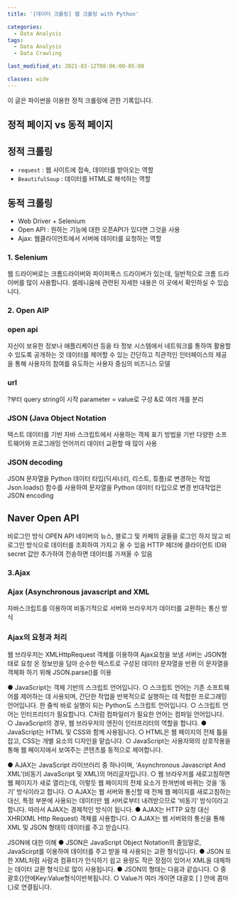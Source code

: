 ```yaml
---
title: '[데이터 크롤링] 웹 크롤링 with Python'

categories:
  - Data Analysis
tags:
  - Data Analysis
  - Data Crawling

last_modified_at: 2021-03-12T08:06:00-05:00

classes: wide
---
```


이 글은 파이썬을 이용한 정적 크롤링에 관한 기록입니다.


## 정적 페이지 vs 동적 페이지

## 정적 크롤링
- `request` : 웹 사이트에 접속, 데이터를 받아오는 역할
- `BeautifulSoup` : 데이터를 HTML로 해석하는 역할

## 동적 크롤링
- Web Driver + Selenium
- Open API : 원하는 기능에 대한 오픈API가 있다면 그것을 사용
- Ajax: 웹클라이언트에서 서버에 데이터를 요청하는 역할

### 1. Selenium
웹 드라이버로는 크롬드라이버와 파이퍼폭스 드라이버가 있는데, 일반적으로 크롬 드라이버를 많이 사용합니다.
셀레니움에 관련된 자세한 내용은 이 곳에서 확인하실 수 있습니다.

### 2. Open AIP
### open api
자신이 보유한 정보나 애플리케이션 등을 타 정보 시스템에서 네트워크를 통하여 활용할 수 있도록 공개하는 것
데이터를 제어할 수 있는 간단하고 직관적인 인터페이스의 제공을 통해 사용자의 참여를 유도하는 사용자 중심의 비즈니스 모델
### url
?부터 query string이 시작
parameter = value로 구성
&로 여러 개를 분리
### JSON (Java Object Notation
텍스트 데이터를 기반
자바 스크립트에서 사용하는 객체 표기 방법을 기반
다양한 소프트웨어와 프로그래밍 언어끼리 데이터 교환할 때 많이 사용
### JSON decoding
JSON 문자열을 Python 데이터 타입(딕셔너리, 리스트, 튜플)로 변경하는 작업
Json.loads() 함수를 사용하여 문자열을 Python 데이터 타입으로 변경
반대작업은 JSON encoding

## Naver Open API
비로그인 방식 OPEN API
네이버의 뉴스, 블로그 및 카페의 글들을 로그인 하지 않고 비로그인 방식으로 데이터를 조회하여 가지고 올 수 있음
HTTP 헤더에 클라이언트 ID와 secret 값만 추가하여 전송하면 데이터를 가져올 수 있음


### 3.Ajax

### Ajax (Asynchronous javascript and XML
자바스크립트를 이용하여 비동기적으로 서버와 브라우저가 데이터를 교환하는 통신 방식

### Ajax의 요청과 처리
웹 브라우저는 XMLHttpRequest 객체를 이용하여 Ajax요청을 보냄
서버는 JSON형태로 요청 온 정보만을 담아 순수한 텍스트로 구성된 데이터 문자열을 반환
이 문자열을 객체화 하기 위해 JSON.parse()를 이용




● JavaScript는 객체 기반의 스크립트 언어입니다.
○ 스크립트 언어는 기존 소프트웨어를 제어하는 데 사용되며, 간단한 작업을 반복적으로 실행하는 데
적합한 프로그래밍 언어입니다. 한 줄씩 바로 실행이 되는 Python도 스크립트 언어입니다.
○ 스크립트 언어는 인터프리터가 필요합니다. C처럼 컴파일러가 필요한 언어는 컴파일 언어입니다.
○ JavaScript의 경우, 웹 브라우저의 엔진이 인터프리터의 역할을 합니다.
● JavaScript는 HTML 및 CSS와 함께 사용됩니다.
○ HTML은 웹 페이지의 전체 틀을 잡고, CSS는 개별 요소의 디자인을 맡습니다.
○ JavaScript는 사용자와의 상호작용을 통해 웹 페이지에서 보여주는 콘텐츠를 동적으로 제어합니다.



● AJAX는 JavaScript 라이브러리 중 하나이며, ‘Asynchronous Javascript And XML’(비동기 JavaScript 및 XML)의 머리글자입니다.
○ 웹 브라우저를 새로고침하면 웹 페이지가 새로 열리는데, 이렇듯 웹 페이지의 전체 요소가 한꺼번에 바뀌는 것을 ‘동기’ 방식이라고 합니다.
○ AJAX는 웹 서버와 통신할 때 전체 웹 페이지를 새로고침하는 대신, 특정 부분에 사용되는 데이터만 웹 서버로부터 내려받으므로 ‘비동기’ 방식이라고 합니다. 따라서 AJAX는 경제적인 방식이 됩니다.
● AJAX는 HTTP 요청 대신 XHR(XML Http Request) 객체를 사용합니다.
○ AJAX는 웹 서버와의 통신을 통해 XML 및 JSON 형태의 데이터를 주고 받습니다.
 
JSON에 대한 이해
● JSON은 JavaScript Object Notation의 줄임말로, JavaScirpt를 이용하여 데이터를 주고 받을 때 사용되는 교환 형식입니다.
● JSON 또한 XML처럼 사람과 컴퓨터가 인식하기 쉽고 용량도 작은 장점이 있어서 XML을 대체하는 데이터 교환 형식으로 많이 사용됩니다.
● JSON의 형태는 다음과 같습니다.
○ 중괄호{}안에Key:Value형식이반복됩니다.
○ Value가 여러 개이면 대괄호 [ ] 안에 콤마(,)로 연결됩니다.
 